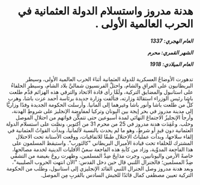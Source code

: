 <h1 dir="rtl">هدنة مدروز واستسلام الدولة العثمانية في الحرب العالمية الأولى .</h1>

<h5 dir="rtl">العام الهجري:  1337

الشهر القمري: محرم

العام الميلادي: 1918</h5>

<p dir="rtl">تدهورت الأوضاعُ العسكرية للدولة العثمانية أثناءَ الحرب العالمية الأولى، وسيطر البريطانيون على العراقِ والشام، واحتلَّ الفرنسيون شماليَّ بلاد الشام، وسيطر الحلفاءُ على استانبول والمضايق التركية، ولَمَّا رأى قادة الاتحاد والترقي هذه الهزائم قدَّم طلعت باشا رئيس الوزراء استقالةَ وزارته، فتألفت وزارة جديدة برئاسة أحمد عزت باشا، وهرب كلٌّ من طلعت باشا وأنور باشا وغيرهما إلى ألمانيا. وأرسلت الحكومة الجديدة وفدًا وزاريًّا إلى مدينة مدروز في بحر إيجة بين اليونان وتركيا لمفاوضة الإنجليز على شروطِ الهدنة، وأرجأ الإنجليزُ الاجتماعَ النهائي لمدة أسبوعين حتى تتمكَّن قواتهم من احتلالِ الموصل وحلب. وعُقِدَت هدنة مدروز في 25 من محرم 31 من أكتوبر، ونصَّت على استسلام الدولة العثمانية دون قيدٍ أو شرطٍ، وهو ما لم يحدث بالنسبة لألمانيا، وبدأت القواتُ العثمانية في إلقاء سلاحها، وبدأت عملياتُ الاحتلال طبقًا للاتفاقيات، ووقَعت الأستانة تحت الاحتلال المشترك للحلفاء تحت قيادة الأميرال البريطاني "كالثورب". واستيقظ المسلمون على هذا الفاجعة المدوِّية، وزاد من كآبةِ هذه الفاجعة سعيُ الأقليات الدينية لخدمة مصالحها، خاصةً الأرمن واليونانيين، وجرت مذابِحُ ضِدَّ المسلمين، وظهرت روحٌ بغيضة من التشفِّي ضِدَّ المسلمين؛ فالجنرال اللنبي قال حين دخل القدس: "الآن انتهت الحروب الصليبية"، وبعد هدنة مدروز وصل الجنرال اللنبي القائد الإنجليزي إلى استانبول، وطلب من الحكومة التركية تعيين مصطفى كمال قائدًا للجيش السادس بالقربِ مِن الموصل.</p></br>
